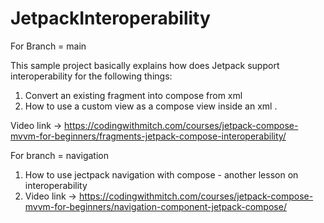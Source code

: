 # JetpackInteroperability

For Branch = main

This sample project basically explains how does Jetpack support interoperability for the following things:
1. Convert an existing fragment into compose from xml
2. How to use a custom view as a compose view inside an xml .

Video link -> https://codingwithmitch.com/courses/jetpack-compose-mvvm-for-beginners/fragments-jetpack-compose-interoperability/


For branch = navigation

1. How to use jectpack navigation with compose - another lesson on interoperability
2. Video link -> https://codingwithmitch.com/courses/jetpack-compose-mvvm-for-beginners/navigation-component-jetpack-compose/